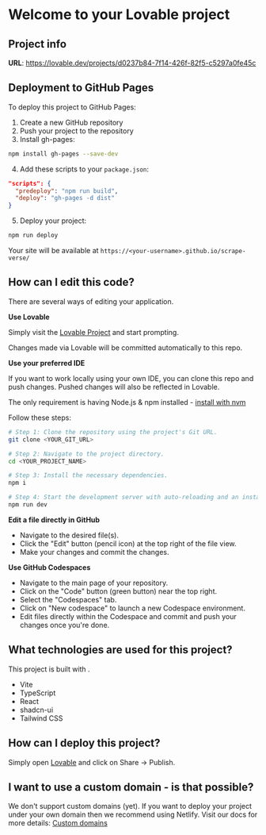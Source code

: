 # Welcome to your Lovable project

## Project info

**URL**: https://lovable.dev/projects/d0237b84-7f14-426f-82f5-c5297a0fe45c

## Deployment to GitHub Pages

To deploy this project to GitHub Pages:

1. Create a new GitHub repository
2. Push your project to the repository
3. Install gh-pages:
```sh
npm install gh-pages --save-dev
```

4. Add these scripts to your `package.json`:
```json
"scripts": {
  "predeploy": "npm run build",
  "deploy": "gh-pages -d dist"
}
```

5. Deploy your project:
```sh
npm run deploy
```

Your site will be available at `https://<your-username>.github.io/scrape-verse/`

## How can I edit this code?

There are several ways of editing your application.

**Use Lovable**

Simply visit the [Lovable Project](https://lovable.dev/projects/d0237b84-7f14-426f-82f5-c5297a0fe45c) and start prompting.

Changes made via Lovable will be committed automatically to this repo.

**Use your preferred IDE**

If you want to work locally using your own IDE, you can clone this repo and push changes. Pushed changes will also be reflected in Lovable.

The only requirement is having Node.js & npm installed - [install with nvm](https://github.com/nvm-sh/nvm#installing-and-updating)

Follow these steps:

```sh
# Step 1: Clone the repository using the project's Git URL.
git clone <YOUR_GIT_URL>

# Step 2: Navigate to the project directory.
cd <YOUR_PROJECT_NAME>

# Step 3: Install the necessary dependencies.
npm i

# Step 4: Start the development server with auto-reloading and an instant preview.
npm run dev
```

**Edit a file directly in GitHub**

- Navigate to the desired file(s).
- Click the "Edit" button (pencil icon) at the top right of the file view.
- Make your changes and commit the changes.

**Use GitHub Codespaces**

- Navigate to the main page of your repository.
- Click on the "Code" button (green button) near the top right.
- Select the "Codespaces" tab.
- Click on "New codespace" to launch a new Codespace environment.
- Edit files directly within the Codespace and commit and push your changes once you're done.

## What technologies are used for this project?

This project is built with .

- Vite
- TypeScript
- React
- shadcn-ui
- Tailwind CSS

## How can I deploy this project?

Simply open [Lovable](https://lovable.dev/projects/d0237b84-7f14-426f-82f5-c5297a0fe45c) and click on Share -> Publish.

## I want to use a custom domain - is that possible?

We don't support custom domains (yet). If you want to deploy your project under your own domain then we recommend using Netlify. Visit our docs for more details: [Custom domains](https://docs.lovable.dev/tips-tricks/custom-domain/)
